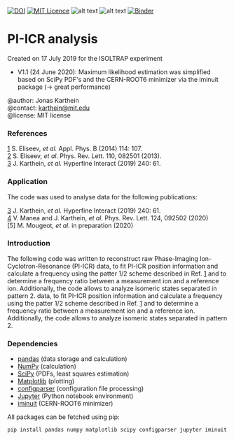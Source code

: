 [![DOI](https://zenodo.org/badge/203128425.svg)](https://zenodo.org/badge/latestdoi/203128425) [![MIT Licence](https://img.shields.io/badge/License-MIT-red)](https://opensource.org/licenses/mit-license.php) ![alt text](https://img.shields.io/badge/Python-3.x-brightgreen 'Supported platform') ![alt text](https://img.shields.io/badge/Tested%20on-Mac%2FLinux%2FWindows-brightgreen 'Supported platform') [![Binder](https://mybinder.org/badge_logo.svg)](https://mybinder.org/v2/gh/jonas-ka/pi-icr-analysis/HEAD)



# PI-ICR analysis

Created on 17 July 2019 for the ISOLTRAP experiment
- V1.1 (24 June 2020): Maximum likelihood estimation was simplified based on SciPy PDF's and the CERN-ROOT6 minimizer via the iminuit package (→ great performance)

@author: Jonas Karthein<br>
@contact: karthein@mit.edu<br>
@license: MIT license

### References
[1]: https://doi.org/10.1007/s00340-013-5621-0
[2]: https://doi.org/10.1103/PhysRevLett.110.082501
[3]: https://doi.org/10.1007/s10751-019-1601-z
[4]: https://doi.org/10.1103/PhysRevLett.124.092502

[1] S. Eliseev, _et al._ Appl. Phys. B (2014) 114: 107.<br>
[2] S. Eliseev, _et al._ Phys. Rev. Lett. 110, 082501 (2013).<br>
[3] J. Karthein, _et al._ Hyperfine Interact (2019) 240: 61.<br>

### Application

The code was used to analyse data for the following publications:

[3] J. Karthein, _et al._ Hyperfine Interact (2019) 240: 61.<br>
[4] V. Manea and J. Karthein, _et al._ Phys. Rev. Lett. 124, 092502 (2020)<br>
[5] M. Mougeot, _et al._ in preparation (2020)<br>

### Introduction

The following code was written to reconstruct raw Phase-Imaging Ion-Cyclotron-Resonance (PI-ICR) data, to fit PI-ICR position information and calculate a frequency using the patter 1/2 scheme described in Ref. [1] and to determine a frequency ratio between a measurement ion and a reference ion. Additionally, the code allows to analyze isomeric states separated in pattern 2.
 data, to fit PI-ICR position information and calculate a frequency using the patter 1/2 scheme described in Ref. [1] and to determine a frequency ratio between a measurement ion and a reference ion. Additionally, the code allows to analyze isomeric states separated in pattern 2.

### Dependencies

* [pandas](https://pandas.pydata.org/) (data storage and calculation)
* [NumPy](http://www.numpy.org/) (calculation)
* [SciPy](http://www.scipy.org/) (PDFs, least squares estimation)
* [Matplotlib](https://matplotlib.org/) (plotting)
* [configparser](https://docs.python.org/3/library/configparser.html) (configuration file processing)
* [Jupyter](https://jupyter.org) (Python notebook environment)
* [iminuit](https://iminuit.readthedocs.io/en/stable/) (CERN-ROOT6 minimizer)

All packages can be fetched using pip:

`pip install pandas numpy matplotlib scipy configparser jupyter iminuit`
